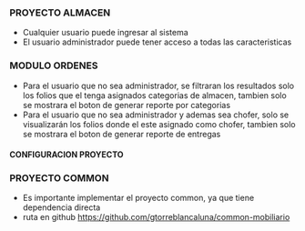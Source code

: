 ### PROYECTO ALMACEN
- Cualquier usuario puede ingresar al sistema
- El usuario administrador puede tener acceso a todas las caracteristicas
### MODULO ORDENES
- Para el usuario que no sea administrador, se filtraran los resultados solo los folios que el tenga asignados categorias de almacen, tambien solo se mostrara el boton de generar reporte por categorias
- Para el usuario que no sea administrador y ademas sea chofer, solo se visualizarán los folios donde el este asignado como chofer, tambien solo se mostrara el boton de generar reporte de entregas


#### CONFIGURACION PROYECTO
### PROYECTO COMMON
- Es importante implementar el proyecto common, ya que tiene dependencia directa
- ruta en github https://github.com/gtorreblancaluna/common-mobiliario